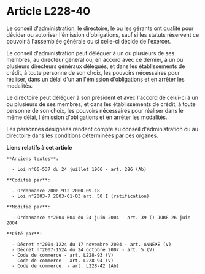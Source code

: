 # Article L228-40

Le conseil d'administration, le directoire, le ou les gérants ont qualité pour décider ou autoriser l'émission d'obligations,
sauf si les statuts réservent ce pouvoir à l'assemblée générale ou si celle-ci décide de l'exercer.

Le conseil d'administration peut déléguer à un ou plusieurs de ses membres, au directeur général ou, en accord avec ce
dernier, à un ou plusieurs directeurs généraux délégués, et dans les établissements de crédit, à toute personne de son choix,
les pouvoirs nécessaires pour réaliser, dans un délai d'un an l'émission d'obligations et en arrêter les modalités.

Le directoire peut déléguer à son président et avec l'accord de celui-ci à un ou plusieurs de ses membres, et dans les
établissements de crédit, à toute personne de son choix, les pouvoirs nécessaires pour réaliser dans le même délai,
l'émission d'obligations et en arrêter les modalités.

Les personnes désignées rendent compte au conseil d'administration ou au directoire dans les conditions déterminées par ces
organes.

**Liens relatifs à cet article**

	**Anciens textes**:

	  - Loi n°66-537 du 24 juillet 1966 - art. 286 (Ab)

	**Codifié par**:

	  - Ordonnance 2000-912 2000-09-18
	  - Loi n°2003-7 2003-01-03 art. 50 I (ratification)

	**Modifié par**:

	  - Ordonnance n°2004-604 du 24 juin 2004 - art. 39 () JORF 26 juin 2004

	**Cité par**:

	  - Décret n°2004-1224 du 17 novembre 2004 - art. ANNEXE (V)
	  - Décret n°2007-1524 du 24 octobre 2007 - art. 5 (V)
	  - Code de commerce - art. L228-93 (V)
	  - Code de commerce - art. L228-94 (V)
	  - Code de commerce. - art. L228-42 (Ab)
